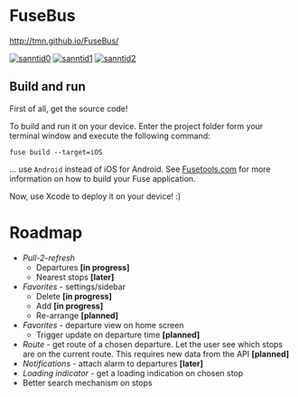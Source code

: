 # FuseBus

http://tmn.github.io/FuseBus/

[![sanntid0](https://www.dropbox.com/s/7wwb427gqvxfq30/IMG_2346_min.jpg?raw=1)](https://www.dropbox.com/s/6vetnr22ic6whel/IMG_2346.jpg?dl=0) [![sanntid1](https://www.dropbox.com/s/hfw55m71nkpwila/IMG_2334_min.jpg?raw=1)](https://www.dropbox.com/s/mn2sedpd019sp9u/IMG_2334.jpg?dl=0) [![sanntid2](https://www.dropbox.com/s/s2n3b0gea60o1an/IMG_2335_min.jpg?raw=1)](https://www.dropbox.com/s/9b0sksxxlo811ww/IMG_2335.jpg?dl=0)



## Build and run

First of all, get the source code!

To build and run it on your device. Enter the project folder form your terminal window and execute the following command:

```
fuse build --target=iOS
```

... use `Android` instead of iOS for Android. See [Fusetools.com](http://fusetools.com/) for more information on how to build your Fuse application.

Now, use Xcode to deploy it on your device! :)


# Roadmap

* _Pull-2-refresh_
  * Departures __[in progress]__
  * Nearest stops __[later]__
* _Favorites_ - settings/sidebar
  * Delete __[in progress]__
  * Add __[in progress]__
  * Re-arrange __[planned]__
* _Favorites_ - departure view on home screen
  * Trigger update on departure time __[planned]__
* _Route_ - get route of a chosen departure. Let the user see which stops are on the current route. This requires new data from the API __[planned]__
* _Notifications_ - attach alarm to departures __[later]__
* _Loading indicator_ - get a loading indication on chosen stop
* Better search mechanism on stops
